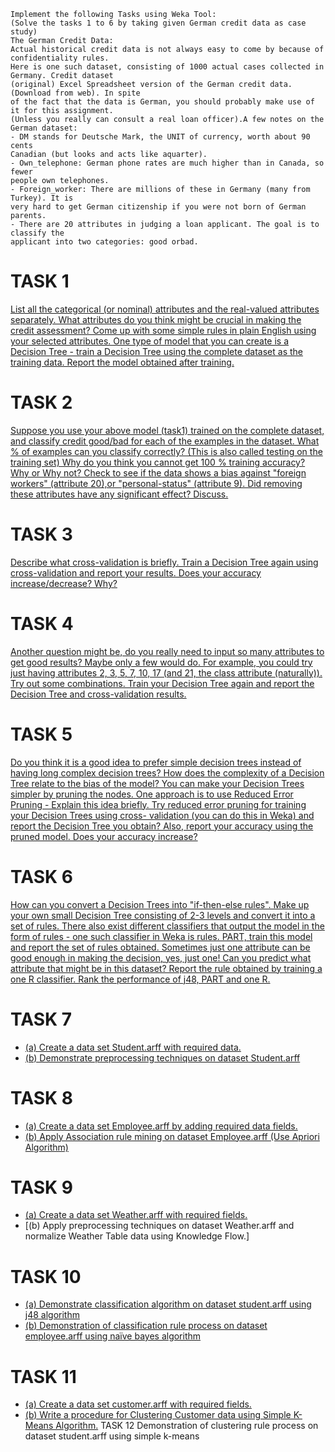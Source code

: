 ```
Implement the following Tasks using Weka Tool:
(Solve the tasks 1 to 6 by taking given German credit data as case study)
The German Credit Data:
Actual historical credit data is not always easy to come by because of confidentiality rules. 
Here is one such dataset, consisting of 1000 actual cases collected in Germany. Credit dataset 
(original) Excel Spreadsheet version of the German credit data. (Download from web). In spite 
of the fact that the data is German, you should probably make use of it for this assignment. 
(Unless you really can consult a real loan officer).A few notes on the German dataset:
- DM stands for Deutsche Mark, the UNIT of currency, worth about 90 cents 
Canadian (but looks and acts like aquarter).
- Own_telephone: German phone rates are much higher than in Canada, so fewer 
people own telephones.
- Foreign_worker: There are millions of these in Germany (many from Turkey). It is 
very hard to get German citizenship if you were not born of German parents.
- There are 20 attributes in judging a loan applicant. The goal is to classify the 
applicant into two categories: good orbad.
```
# TASK 1
[List all the categorical (or nominal) attributes and the real-valued attributes separately. What 
attributes do you think might be crucial in making the credit assessment? Come up with some 
simple rules in plain English using your selected attributes. One type of model that you can 
create is a Decision Tree - train a Decision Tree using the complete dataset as the training data. 
Report the model obtained after training.]()
# TASK 2
[Suppose you use your above model (task1) trained on the complete dataset, and classify credit 
good/bad for each of the examples in the dataset. What % of examples can you classify 
correctly? (This is also called testing on the training set) Why do you think you cannot get 100 
% training accuracy? Why or Why not? Check to see if the data shows a bias against "foreign 
workers" (attribute 20),or "personal-status" (attribute 9). Did removing these attributes have 
any significant effect? Discuss.]()
# TASK 3
[Describe what cross-validation is briefly. Train a Decision Tree again using cross-validation 
and report your results. Does your accuracy increase/decrease? Why?]()
# TASK 4
[Another question might be, do you really need to input so many attributes to get good results? 
Maybe only a few would do. For example, you could try just having attributes 2, 3, 5, 7, 10, 17 
(and 21, the class attribute (naturally)). Try out some combinations. Train your Decision Tree 
again and report the Decision Tree and cross-validation results.]()
# TASK 5
[Do you think it is a good idea to prefer simple decision trees instead of having long complex 
decision trees? How does the complexity of a Decision Tree relate to the bias of the model? 
You can make your Decision Trees simpler by pruning the nodes. One approach is to use 
Reduced Error Pruning - Explain this idea briefly. Try reduced error pruning for training your 
Decision Trees using cross- validation (you can do this in Weka) and report the Decision Tree 
you obtain? Also, report your accuracy using the pruned model. Does your accuracy increase?]()
# TASK 6
[How can you convert a Decision Trees into "if-then-else rules". Make up your own small 
Decision Tree consisting of 2-3 levels and convert it into a set of rules. There also exist different 
classifiers that output the model in the form of rules - one such classifier in Weka is rules. 
PART, train this model and report the set of rules obtained. Sometimes just one attribute can 
be good enough in making the decision, yes, just one! Can you predict what attribute that might 
be in this dataset? Report the rule obtained by training a one R classifier. Rank the performance 
of j48, PART and one R.]()
# TASK 7
 - [(a) Create a data set Student.arff with required data.]()
 - [(b) Demonstrate preprocessing techniques on dataset Student.arff]()
# TASK 8
- [(a) Create a data set Employee.arff by adding required data fields.]()
- [(b) Apply Association rule mining on dataset Employee.arff (Use Apriori Algorithm)]()
# TASK 9
- [(a) Create a data set Weather.arff with required fields.]()
- [(b) Apply preprocessing techniques on dataset Weather.arff and normalize Weather Table 
data using Knowledge Flow.]
# TASK 10
- [(a) Demonstrate classification algorithm on dataset student.arff using j48 algorithm]()
- [(b) Demonstration of classification rule process on dataset employee.arff using naïve bayes algorithm]()
# TASK 11
- [(a) Create a data set customer.arff with required fields.]()
- [(b) Write a procedure for Clustering Customer data using Simple K-Means Algorithm.]()
TASK 12
Demonstration of clustering rule process on dataset student.arff using simple k-means
